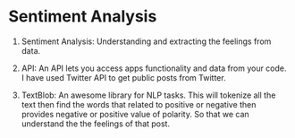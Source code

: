 # Sentiment Analysis

1. Sentiment Analysis: Understanding and extracting the feelings from data.

2. API: An API lets you access apps functionality and data from your code. I have used Twitter API to get public posts from Twitter.

3. TextBlob: An awesome library for NLP tasks. This will tokenize all the text then find the words that related to positive or negative then provides negative or positive value of polarity. So that we can understand the the feelings of that post.
